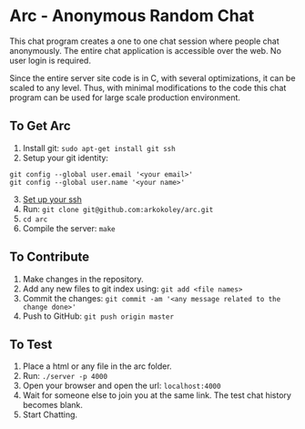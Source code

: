 Arc - Anonymous Random Chat
===========================

This chat program creates a one to one chat session where people chat anonymously. The entire chat application is accessible over the web. No user login is required.

Since the entire server site code is in C, with several optimizations, it can be scaled to any level. Thus, with minimal modifications to the code this chat program can be used for large scale production environment.

## To Get Arc

1. Install git: `sudo apt-get install git ssh`
2. Setup your git identity: 
```
git config --global user.email '<your email>'
git config --global user.name '<your name>'
```
3. [Set up your ssh](https://help.github.com/articles/generating-ssh-keys/)
4. Run: `git clone git@github.com:arkokoley/arc.git`
5. `cd arc`
6. Compile the server: `make`

## To Contribute

1. Make changes in the repository.
2. Add any new files to git index using: `git add <file names>`
3. Commit the changes: `git commit -am '<any message related to the change done>'`
4. Push to GitHub: `git push origin master`

## To Test

1. Place a html or any file in the arc folder.
2. Run: `./server -p 4000`
3. Open your browser and open the url: `localhost:4000`
4. Wait for someone else to join you at the same link. The test chat history becomes blank.
5. Start Chatting.
